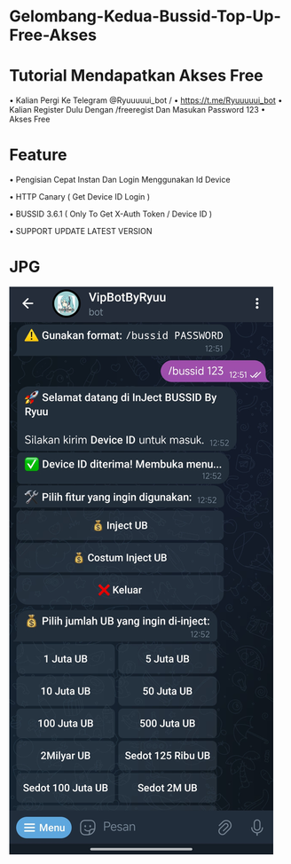 # Gelombang-Kedua-Bussid-Top-Up-Free-Akses
# Tutorial Mendapatkan Akses Free
• Kalian Pergi Ke Telegram @Ryuuuuui_bot /
• https://t.me/Ryuuuuui_bot 
• Kalian Register Dulu Dengan /freeregist 
Dan Masukan Password 123
• Akses Free 
# Feature 
• Pengisian Cepat Instan Dan Login Menggunakan Id Device 

• HTTP Canary ( Get Device ID Login )

• BUSSID 3.6.1 ( Only To Get X-Auth Token / Device ID )

• SUPPORT UPDATE LATEST VERSION
# JPG
![alt text](https://github.com/Ryuuuinih/Bussid-Top-Up/blob/main/IMG_20250302_211702.jpg?raw=true)
